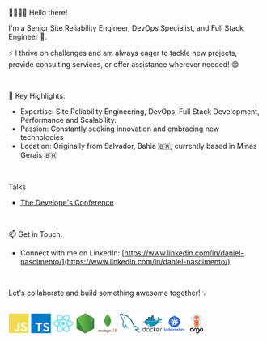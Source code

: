 👋🏾🙏🏾 Hello there!

I'm a Senior Site Reliability Engineer, DevOps Specialist, and Full Stack Engineer 🚀.

⚡ I thrive on challenges and am always eager to tackle new projects, provide consulting services, or offer assistance wherever needed! 😄

<br/>

🌟 Key Highlights:
- Expertise: Site Reliability Engineering, DevOps, Full Stack Development, Performance and Scalability.
- Passion: Constantly seeking innovation and embracing new technologies
- Location: Originally from Salvador, Bahia 🇧🇷, currently based in Minas Gerais 🇧🇷

<br/>

Talks

- <a href="[https://www.linkedin.com/in/daniel-nascimento/](https://thedevconf.com/palestrante/daniel-nascimento)" target="_blank">[The Develope's Conference](https://thedevconf.com/palestrante/daniel-nascimento)</a>


<br/>

📫 Get in Touch:
- Connect with me on LinkedIn:  <a href="https://www.linkedin.com/in/daniel-nascimento/" target="_blank">[https://www.linkedin.com/in/daniel-nascimento/](https://www.linkedin.com/in/daniel-nascimento/)</a>

<br/>

Let's collaborate and build something awesome together! 💡

<div dir="auto"><br>
  <img align="center" alt="Javasccript" height="40" width="40" src="https://raw.githubusercontent.com/devicons/devicon/master/icons/javascript/javascript-plain.svg">
  <img align="center" alt="Typescript" height="40" width="40" src="https://raw.githubusercontent.com/devicons/devicon/master/icons/typescript/typescript-plain.svg">
  <img align="center" alt="React" height="40" width="40" src="https://raw.githubusercontent.com/devicons/devicon/master/icons/react/react-original.svg">
  <img align="center" alt="Node" height="40" width="40" src="https://raw.githubusercontent.com/devicons/devicon/master/icons/nodejs/nodejs-original.svg">
  <img align="center" alt="MongoDB" height="40" width="40" src="https://raw.githubusercontent.com/devicons/devicon/master/icons/mongodb/mongodb-original-wordmark.svg">
  <img align="center" alt="MySQL" height="40" width="40" src="https://raw.githubusercontent.com/devicons/devicon/master/icons/mysql/mysql-original.svg">
  <img align="center" alt="Docker" height="40" width="40" src="https://raw.githubusercontent.com/devicons/devicon/master/icons/docker/docker-original-wordmark.svg">
  <img align="center" alt="Kubernetes" height="40" width="40" src="https://raw.githubusercontent.com/devicons/devicon/master/icons/kubernetes/kubernetes-plain-wordmark.svg">
  <img align="center" alt="ArgoCD" height="40" width="40" src="https://raw.githubusercontent.com/devicons/devicon/master/icons/argocd/argocd-original-wordmark.svg">
</div>
<br>
